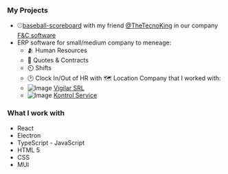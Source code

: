 ### My Projects
- ⚾[baseball-scoreboard](https://github.com/fc-softwares/baseball-scoreboard) with my friend [@TheTecnoKing](https://github.com/thetecnoking) in our company [F&C software](https://github.com/fc-softwares)
- ERP software for small/medium company to meneage:
  - 🫂 Human Resources 
  - 📁 Quotes & Contracts
  - ⏲️ Shifts
  - 🕑 Clock In/Out of HR with 🗺️ Location
  Company that I worked with:
  - ![Image](https://www.vigilar.it/favicon.ico) [Vigilar SRL](https://www.vigilar.it)
  - ![Image](https://www.kontrolservice.it/wp-content/uploads/2017/10/ks.jpg) [Kontrol Service](https://www.kontrolservice.it)
### What I work with
- React
- Electron
- TypeScript - JavaScript
- HTML 5
- CSS
- MUI
<!--
**lucafano04/lucafano04** is a ✨ _special_ ✨ repository because its `README.md` (this file) appears on your GitHub profile.

Here are some ideas to get you started:

- 🔭 I’m currently working on ...
- 🌱 I’m currently learning ...
- 👯 I’m looking to collaborate on ...
- 🤔 I’m looking for help with ...
- 💬 Ask me about ...
- 📫 How to reach me: ...
- 😄 Pronouns: ...
- ⚡ Fun fact: ... 
-->
